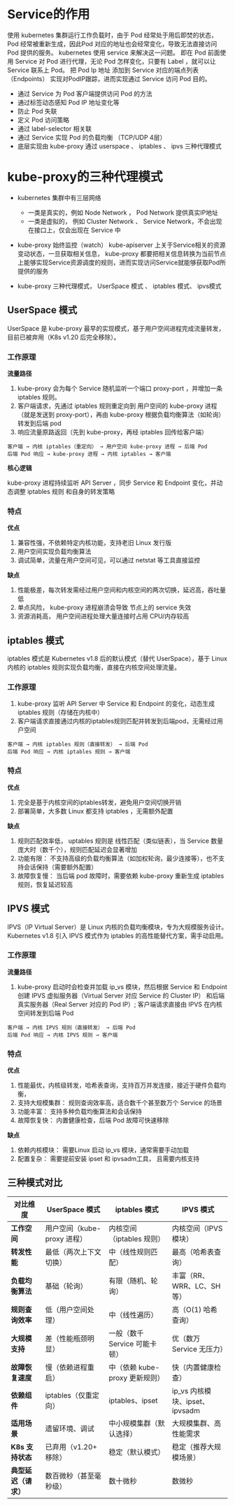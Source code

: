 

# Service的作用

使用 kubernetes 集群运行工作负载时，由于 Pod 经常处于用后即焚的状态， Pod 经常被重新生成，因此Pod 对应的地址也会经常变化，导致无法直接访问 Pod 提供的服务。 kubernetes 使用 service 来解决这一问题。 即在 Pod 前面使用 Service 对 Pod 进行代理，无论 Pod 怎样变化，只要有 Label ，就可以让 Service 联系上 Pod。 把 Pod Ip 地址 添加到 Service 对应的端点列表（Endpoints） 实现对PodIP跟踪，进而实现通过 Service 访问 Pod 目的。



- 通过 Service 为 Pod 客户端提供访问 Pod 的方法
- 通过标签动态感知 Pod IP 地址变化等
- 防止 Pod 失联
- 定义 Pod 访问策略
- 通过 label-selector 相关联
- 通过 Service 实现 Pod 的负载均衡 （TCP/UDP 4层）
- 底层实现由 kube-proxy 通过 userspace 、 iptables 、 ipvs 三种代理模式


# kube-proxy的三种代理模式


- kubernetes 集群中有三层网络
  - 一类是真实的，例如 Node Network ， Pod Network 提供真实IP地址
  - 一类是虚拟的， 例如 Cluster Network 、 Service Network，不会出现在接口上，仅会出现在 Service 中

- kube-proxy 始终监控（watch） kube-apiserver 上关于Service相关的资源变动状态，一旦获取相关信息， kube-proxy 都要把相关信息转换为当前节点上能够实现Service资源调度的规则，进而实现访问Service就能够获取Pod所提供的服务

- kube-proxy 三种代理模式， UserSpace 模式 、 iptables 模式、 ipvs模式



## UserSpace 模式

UserSpace 是 kube-proxy 最早的实现模式，基于用户空间进程完成流量转发，目前已被弃用（K8s v1.20 后完全移除）。

### 工作原理


**流量路径**

1. kube-proxy 会为每个 Service 随机监听一个端口 proxy-port ，并增加一条 iptables 规则。
2. 客户端请求，先通过 iptables 规则重定向到 用户空间的 kube-proxy 进程（就是发送到 proxy-port），再由 kube-proxy 根据负载均衡算法（如轮询）转发到后端 pod
3. 响应流量原路返回（先到 kube-proxy，再经 iptables 回传给客户端）
```
客户端 → 内核 iptables（重定向） → 用户空间 kube-proxy 进程 → 后端 Pod
后端 Pod 响应 → kube-proxy 进程 → 内核 iptables → 客户端
```



**核心逻辑**

kube-proxy 进程持续监听 API Server ，同步 Service 和 Endpoint 变化，并动态调整 iptables 规则 和自身的转发策略



### 特点

**优点**
1. 兼容性强，不依赖特定内核功能，支持老旧 Linux 发行版
2. 用户空间实现负载均衡算法
3. 调试简单，流量在用户空间可见，可以通过 netstat 等工具直接监控


**缺点**
1. 性能极差，每次转发需经过用户空间和内核空间的两次切换，延迟高，吞吐量低
2. 单点风险， kube-proxy 进程崩溃会导致 节点上的 service 失效
3. 资源消耗高， 用户空间进程处理大量连接时占用 CPU/内存较高

## iptables 模式

iptables 模式是 Kubernetes v1.8 后的默认模式（替代 UserSpace），基于 Linux 内核的 iptables 规则实现负载均衡，直接在内核空间处理流量。


### 工作原理

1. kube-proxy 监听 API Server 中 Service 和 Endpoint 的变化，动态生成 iptables 规则（存储在内核中）
2. 客户端请求直接通过内核的iptables规则匹配并转发到后端pod，无需经过用户空间

```
客户端 → 内核 iptables 规则（直接转发） → 后端 Pod
后端 Pod 响应 → 内核 iptables 规则 → 客户端
```


### 特点


**优点**
1. 完全是基于内核空间的iptables转发，避免用户空间切换开销
2. 部署简单，大多数 Linux 都支持 iptables ，无需额外配置

**缺点**
1. 规则匹配效率低， uptables 规则是 线性匹配（类似链表），当 Service 数量庞大时（数千个），规则匹配延迟会显著增加
2. 功能有限： 不支持高级的负载均衡算法（如加权轮询，最少连接等），也不支持会话保持（需要额外配置）
3. 故障恢复慢： 当后端 pod 故障时，需要依赖 kube-proxy 重新生成 iptables 规则，恢复延迟较高




## IPVS 模式
IPVS（IP Virtual Server）是 Linux 内核的负载均衡模块，专为大规模服务设计。Kubernetes v1.8 引入 IPVS 模式作为 iptables 的高性能替代方案，需手动启用。



### 工作原理


**流量路径**

1. kube-proxy 启动时会检查并加载 ip_vs 模块，然后根据 Service 和 Endpoint 创建 IPVS 虚拟服务器（Virtual Server 对应 Service 的 Cluster IP） 和后端真实服务器（Real Server 对应的 Pod IP）; 客户端请求直接由 IPVS 在内核空间转发到后端 Pod

```
客户端 → 内核 IPVS 规则（直接转发） → 后端 Pod
后端 Pod 响应 → 内核 IPVS 规则 → 客户端
```

### 特点


**优点**
1. 性能最优，内核级转发，哈希表查询，支持百万并发连接，接近于硬件负载均衡，
2. 支持大规模集群： 规则查询效率高，适合数千个甚至数万个 Service 的场景
3. 功能丰富： 支持多种负载均衡算法和会话保持
4. 故障恢复快： 内置健康检查，后端 Pod 故障可快速移除


**缺点**
1. 依赖内核模块： 需要Linux 启动 ip_vs 模块，通常需要手动加载
2. 配置复杂： 需要提前安装 ipset 和 ipvsadm工具， 且需要内核支持


## 三种模式对比


| **对比维度**         | **UserSpace 模式**                | **iptables 模式**                  | **IPVS 模式**                      |
|----------------------|-----------------------------------|-----------------------------------|-----------------------------------|
| **工作空间**         | 用户空间（kube-proxy 进程）       | 内核空间（iptables 规则）          | 内核空间（IPVS 模块）              |
| **转发性能**         | 最低（两次上下文切换）            | 中（线性规则匹配）                | 最高（哈希表查询）                |
| **负载均衡算法**     | 基础（轮询）                      | 有限（随机、轮询）                | 丰富（RR、WRR、LC、SH 等）        |
| **规则查询效率**     | 低（用户空间处理）                | 中（线性遍历）                    | 高（O(1) 哈希查询）               |
| **大规模支持**       | 差（性能瓶颈明显）                | 一般（数千 Service 可能卡顿）      | 优（数万 Service 无压力）          |
| **故障恢复速度**     | 慢（依赖进程重启）                | 中（依赖 kube-proxy 更新规则）    | 快（内置健康检查）                |
| **依赖组件**         | iptables（仅重定向）              | iptables、ipset                   | ip_vs 内核模块、ipset、ipvsadm    |
| **适用场景**         | 遗留环境、调试                    | 中小规模集群（默认选择）          | 大规模集群、高性能需求            |
| **K8s 支持状态**     | 已弃用（v1.20+ 移除）             | 稳定（默认模式）                  | 稳定（推荐大规模场景）            |
| **典型延迟（请求）** | 数百微秒（甚至毫秒级）            | 数十微秒                          | 数微秒                            |




